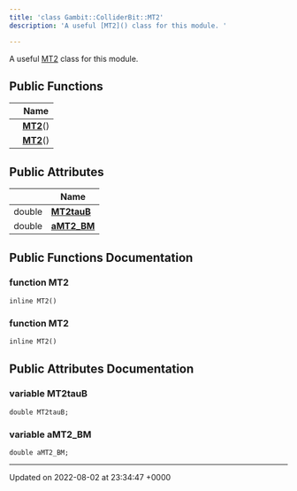 ```yaml
---
title: 'class Gambit::ColliderBit::MT2'
description: 'A useful [MT2]() class for this module. '

---
```









A useful [MT2]() class for this module. 

## Public Functions

|                | Name           |
| -------------- | -------------- |
| | **[MT2](/documentation/code/gambit_sphinx/classes/classgambit_1_1colliderbit_1_1mt2/#function-mt2)**() |
| | **[MT2](/documentation/code/gambit_sphinx/classes/classgambit_1_1colliderbit_1_1mt2/#function-mt2)**() |

## Public Attributes

|                | Name           |
| -------------- | -------------- |
| double | **[MT2tauB](/documentation/code/gambit_sphinx/classes/classgambit_1_1colliderbit_1_1mt2/#variable-mt2taub)**  |
| double | **[aMT2_BM](/documentation/code/gambit_sphinx/classes/classgambit_1_1colliderbit_1_1mt2/#variable-amt2-bm)**  |

## Public Functions Documentation

### function MT2

```
inline MT2()
```


### function MT2

```
inline MT2()
```


## Public Attributes Documentation

### variable MT2tauB

```
double MT2tauB;
```


### variable aMT2_BM

```
double aMT2_BM;
```


-------------------------------

Updated on 2022-08-02 at 23:34:47 +0000